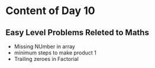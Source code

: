 # Content of Day 10
## Easy Level Problems Releted to Maths
- Missing NUmber in array
- minimum steps to make product 1
- Trailing zeroes in Factorial
